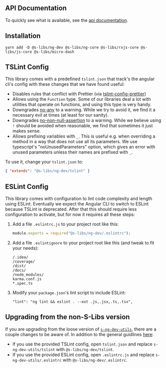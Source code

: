 ## API Documentation

To quickly see what is available, see the [api documentation](https://simontonsoftware.github.io/s-libs/ng-dev).

## Installation

```
yarn add -D @s-libs/ng-dev @s-libs/ng-core @s-libs/rxjs-core @s-libs/js-core @s-libs/micro-dash
```

## TSLint Config

This library comes with a predefined `tslint.json` that track's the angular cli's config with these changes that we have found useful:

- Disables rules that conflict with Prettier (via [tslint-config-prettier](https://github.com/prettier/tslint-config-prettier))
- Allows using the `Function` type. Some of our libraries deal a lot with utilities that operate on functions, and using this type is very handy.
- Downgrades [no-any]() to a warning. While we try to avoid it, we find it a necessary evil at times (at least for our sanity).
- Downgrades [no-non-null-assertion](https://palantir.github.io/tslint/rules/no-non-null-assertion/) to a warning. While we believe using `!` should be avoided when reasonable, we find that sometimes it just makes sense.
- Allows prefixing variables with `_`. This is useful e.g. when overriding a method in a way that does not use all its parameters. We use typescript's "noUnusedParameters" option, which gives an error with unused parameters unless their names are prefixed with `_`.

To use it, change your `tslint.json` to:

```json
{ "extends": "@s-libs/ng-dev/tslint" }
```

## ESLint Config

This library comes with configuration to lint code complexity and length using ESLint. Eventually we expect the Angular CLI to switch to ESLint because TSLint is deprecated. After that this should require less configuration to activate, but for now it requires all these steps:

1. Add a file `.eslintrc.js` to your project root like this:

   ```js
   module.exports = require("@s-libs/ng-dev/.eslintrc");
   ```

1. Add a file `.eslintignore` to your project root like this (and tweak to fit your needs):

   ```
   /.idea/
   /coverage/
   /dist/
   /docs/
   /node_modules/
   karma.conf.js
   *.spec.ts
   ```

1. Modify your `package.json`'s lint script to include ESLint:
   ```
   "lint": "ng lint && eslint . --ext .js,.jsx,.ts,.tsx",
   ```

## Upgrading from the non-S-Libs version

If you are upgrading from the loose version of [`s-ng-dev-utils`](https://github.com/simontonsoftware/s-ng-dev-utils), there are a couple changes to be aware of. In addition to the general guidlines [here](https://github.com/simontonsoftware/s-libs/#upgrading-from-the-loose-packages):

- If you use the provided TSLint config, open `tslint.json` and replace `s-ng-dev-utils/tslint` with `@s-libs/ng-dev/tslint`.
- If you use the provided ESLint config, open `.eslintrc.js` and replace `s-ng-dev-utils/.eslintrc` with `@s-libs/ng-dev/.eslintrc`.
